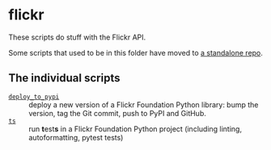 # flickr

These scripts do stuff with the Flickr API.

Some scripts that used to be in this folder have moved to [a standalone repo](https://github.com/Flickr-Foundation/flapi.sh).

## The individual scripts

<!-- [[[cog

# This adds the root of the repo to the PATH, which has cog_helpers.py
from os.path import abspath, dirname
import sys

sys.path.append(abspath(dirname(dirname("."))))

import cog_helpers

folder_name = "flickr"

scripts = [
    {
        "usage": "deploy_to_pypi",
        "description": """
        deploy a new version of a Flickr Foundation Python library: bump the version, tag the Git commit, push to PyPI and GitHub.
        """,
    },
    {
        "usage": "ts",
        "description": """
        run <strong>t</strong>est<strong>s</strong> in a Flickr Foundation Python project (including linting, autoformatting, pytest tests)
        """,
    },
]

cog_helpers.create_description_table(folder_name=folder_name, scripts=scripts)

]]]-->
<dl>
  <dt>
    <a href="https://github.com/alexwlchan/scripts/blob/main/flickr/deploy_to_pypi">
      <code>deploy_to_pypi</code>
    </a>
  </dt>
  <dd>
    deploy a new version of a Flickr Foundation Python library: bump the version, tag the Git commit, push to PyPI and GitHub.
  </dd>

  <dt>
    <a href="https://github.com/alexwlchan/scripts/blob/main/flickr/ts">
      <code>ts</code>
    </a>
  </dt>
  <dd>
    run <strong>t</strong>est<strong>s</strong> in a Flickr Foundation Python project (including linting, autoformatting, pytest tests)
  </dd>
</dl>
<!-- [[[end]]] (checksum: 6f1984b029c50abbbd12d74d6f1b07bb) -->
